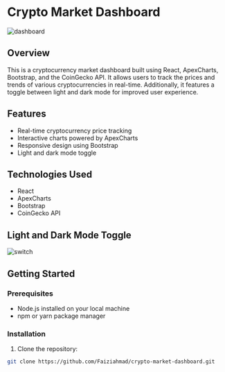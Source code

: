 # Crypto Market Dashboard


![dashboard](https://github.com/Faiziahmad/React-Crypto-Dashboard/assets/31207395/f1a6cee2-26df-473e-b71e-d440e4b1680c)


## Overview

This is a cryptocurrency market dashboard built using React, ApexCharts, Bootstrap, and the CoinGecko API. It allows users to track the prices and trends of various cryptocurrencies in real-time. Additionally, it features a toggle between light and dark mode for improved user experience.

## Features

- Real-time cryptocurrency price tracking
- Interactive charts powered by ApexCharts
- Responsive design using Bootstrap
- Light and dark mode toggle

## Technologies Used

- React
- ApexCharts
- Bootstrap
- CoinGecko API

## Light and Dark Mode Toggle

![switch](https://github.com/Faiziahmad/React-Crypto-Dashboard/assets/31207395/ee878a2c-1806-49fd-92ec-3330133579bc)


## Getting Started

### Prerequisites

- Node.js installed on your local machine
- npm or yarn package manager


### Installation

1. Clone the repository:

```bash
git clone https://github.com/Faiziahmad/crypto-market-dashboard.git
